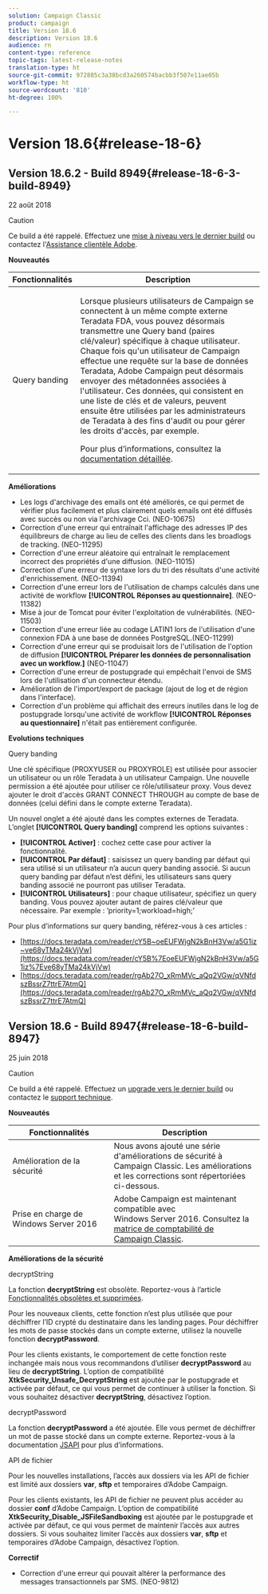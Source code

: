 ```yaml
---
solution: Campaign Classic
product: campaign
title: Version 18.6
description: Version 18.6
audience: rn
content-type: reference
topic-tags: latest-release-notes
translation-type: ht
source-git-commit: 972885c3a38bcd3a260574bacbb3f507e11ae05b
workflow-type: ht
source-wordcount: '810'
ht-degree: 100%

---
```



# Version 18.6{#release-18-6}

## Version 18.6.2 - Build 8949{#release-18-6-3-build-8949}

22 août 2018

>[!CAUTION]
>
>Ce build a été rappelé. Effectuez une [mise à niveau vers le dernier build](../../production/using/build-upgrade.md) ou contactez l&#39;[Assistance clientèle Adobe](https://helpx.adobe.com/fr/enterprise/admin-guide.html/enterprise/using/support-for-experience-cloud.ug.html).

**Nouveautés**

<table> 
 <thead> 
  <tr> 
   <th> Fonctionnalités<br /> </th> 
   <th> Description<br /> </th> 
  </tr> 
 </thead> 
 <tbody> 
  <tr> 
   <td> Query banding<br /> </td> 
   <td> <p>Lorsque plusieurs utilisateurs de Campaign se connectent à un même compte externe Teradata FDA, vous pouvez désormais transmettre une Query band (paires clé/valeur) spécifique à chaque utilisateur. Chaque fois qu'un utilisateur de Campaign effectue une requête sur la base de données Teradata, Adobe Campaign peut désormais envoyer des métadonnées associées à l'utilisateur. Ces données, qui consistent en une liste de clés et de valeurs, peuvent ensuite être utilisées par les administrateurs de Teradata à des fins d'audit ou pour gérer les droits d'accès, par exemple.</p><p>Pour plus d’informations, consultez la <a href="../../installation/using/external-accounts.md">documentation détaillée</a>.</p> </td>
  </tr> 
 </tbody> 
</table>

**Améliorations**

* Les logs d&#39;archivage des emails ont été améliorés, ce qui permet de vérifier plus facilement et plus clairement quels emails ont été diffusés avec succès ou non via l&#39;archivage Cci. (NEO-10675)
* Correction d&#39;une erreur qui entraînait l&#39;affichage des adresses IP des équilibreurs de charge au lieu de celles des clients dans les broadlogs de tracking. (NEO-11295)
* Correction d&#39;une erreur aléatoire qui entraînait le remplacement incorrect des propriétés d&#39;une diffusion. (NEO-11015)
* Correction d&#39;une erreur de syntaxe lors du tri des résultats d&#39;une activité d&#39;enrichissement. (NEO-11394)
* Correction d&#39;une erreur lors de l&#39;utilisation de champs calculés dans une activité de workflow **[!UICONTROL Réponses au questionnaire]**. (NEO-11382)
* Mise à jour de Tomcat pour éviter l&#39;exploitation de vulnérabilités. (NEO-11503)
* Correction d&#39;une erreur liée au codage LATIN1 lors de l&#39;utilisation d&#39;une connexion FDA à une base de données PostgreSQL.(NEO-11299)
* Correction d&#39;une erreur qui se produisait lors de l&#39;utilisation de l&#39;option de diffusion **[!UICONTROL Préparer les données de personnalisation avec un workflow.]** (NEO-11047)
* Correction d&#39;une erreur de postupgrade qui empêchait l&#39;envoi de SMS lors de l&#39;utilisation d&#39;un connecteur étendu.
* Amélioration de l&#39;import/export de package (ajout de log et de région dans l&#39;interface).
* Correction d&#39;un problème qui affichait des erreurs inutiles dans le log de postupgrade lorsqu&#39;une activité de workflow **[!UICONTROL Réponses au questionnaire]** n&#39;était pas entièrement configurée.

**Evolutions techniques**

Query banding

Une clé spécifique (PROXYUSER ou PROXYROLE) est utilisée pour associer un utilisateur ou un rôle Teradata à un utilisateur Campaign. Une nouvelle permission a été ajoutée pour utiliser ce rôle/utilisateur proxy. Vous devez ajouter le droit d&#39;accès GRANT CONNECT THROUGH au compte de base de données (celui défini dans le compte externe Teradata).

Un nouvel onglet a été ajouté dans les comptes externes de Teradata. L’onglet **[!UICONTROL Query banding]** comprend les options suivantes :

* **[!UICONTROL Activer]** : cochez cette case pour activer la fonctionnalité.
* **[!UICONTROL Par défaut]** : saisissez un query banding par défaut qui sera utilisé si un utilisateur n’a aucun query banding associé. Si aucun query banding par défaut n’est défini, les utilisateurs sans query banding associé ne pourront pas utiliser Teradata.
* **[!UICONTROL Utilisateurs]** : pour chaque utilisateur, spécifiez un query banding. Vous pouvez ajouter autant de paires clé/valeur que nécessaire. Par exemple : ’priority=1;workload=high;’

Pour plus d’informations sur query banding, référez-vous à ces articles :

* [https://docs.teradata.com/reader/cY5B~oeEUFWjgN2kBnH3Vw/a5G1iz~ve68yTMa24kVjVw](https://docs.teradata.com/reader/cY5B%7EoeEUFWjgN2kBnH3Vw/a5G1iz%7Eve68yTMa24kVjVw)
* [https://docs.teradata.com/reader/rgAb27O_xRmMVc_aQq2VGw/qVNfdszBssrZ7ttrE7AtmQ](https://docs.teradata.com/reader/rgAb27O_xRmMVc_aQq2VGw/qVNfdszBssrZ7ttrE7AtmQ)

## Version 18.6 - Build 8947{#release-18-6-build-8947}

25 juin 2018

>[!CAUTION]
>
>Ce build a été rappelé. Effectuez un [upgrade vers le dernier build](../../production/using/build-upgrade.md) ou contactez le [support technique](https://helpx.adobe.com/fr/enterprise/admin-guide.html/enterprise/using/support-for-experience-cloud.ug.html).

**Nouveautés**

<table> 
 <thead> 
  <tr> 
   <th> Fonctionnalités<br /> </th> 
   <th> Description<br /> </th> 
  </tr> 
 </thead> 
 <tbody> 
  <tr> 
   <td> Amélioration de la sécurité<br /> </td> 
   <td> Nous avons ajouté une série d'améliorations de sécurité à Campaign Classic. Les améliorations et les corrections sont répertoriées ci-dessous.<br /> </td> 
  </tr> 
  <tr> 
   <td> Prise en charge de Windows Server 2016<br /> </td> 
   <td> Adobe Campaign est maintenant compatible avec Windows Server 2016. Consultez la <a href="https://helpx.adobe.com/fr/campaign/kb/compatibility-matrix.html">matrice de comptabilité de Campaign Classic</a>.<br /> </td> 
  </tr> 
 </tbody> 
</table>

**Améliorations de la sécurité**

decryptString

La fonction **decryptString** est obsolète. Reportez-vous à l’article [Fonctionnalités obsolètes et supprimées](https://helpx.adobe.com/fr/campaign/kb/deprecated-and-removed-features.html).

Pour les nouveaux clients, cette fonction n’est plus utilisée que pour déchiffrer l’ID crypté du destinataire dans les landing pages. Pour déchiffrer les mots de passe stockés dans un compte externe, utilisez la nouvelle fonction **decryptPassword**.

Pour les clients existants, le comportement de cette fonction reste inchangée mais nous vous recommandons d’utiliser **decryptPassword** au lieu de **decryptString**. L’option de compatibilité **XtkSecurity_Unsafe_DecryptString** est ajoutée par le postupgrade et activée par défaut, ce qui vous permet de continuer à utiliser la fonction. Si vous souhaitez désactiver **decryptString**, désactivez l’option.

decryptPassword

La fonction **decryptPassword** a été ajoutée. Elle vous permet de déchiffrer un mot de passe stocké dans un compte externe. Reportez-vous à la documentation [JSAPI](https://helpx.adobe.com/fr/campaign/kb/compatibility-matrix.html) pour plus d’informations.

API de fichier

Pour les nouvelles installations, l’accès aux dossiers via les API de fichier est limité aux dossiers **var**, **sftp** et temporaires d’Adobe Campaign.

Pour les clients existants, les API de fichier ne peuvent plus accéder au dossier **conf** d’Adobe Campaign. L’option de compatibilité **XtkSecurity_Disable_JSFileSandboxing** est ajoutée par le postupgrade et activée par défaut, ce qui vous permet de maintenir l’accès aux autres dossiers. Si vous souhaitez limiter l’accès aux dossiers **var**, **sftp** et temporaires d’Adobe Campaign, désactivez l’option.

**Correctif**

* Correction d&#39;une erreur qui pouvait altérer la performance des messages transactionnels par SMS. (NEO-9812)

